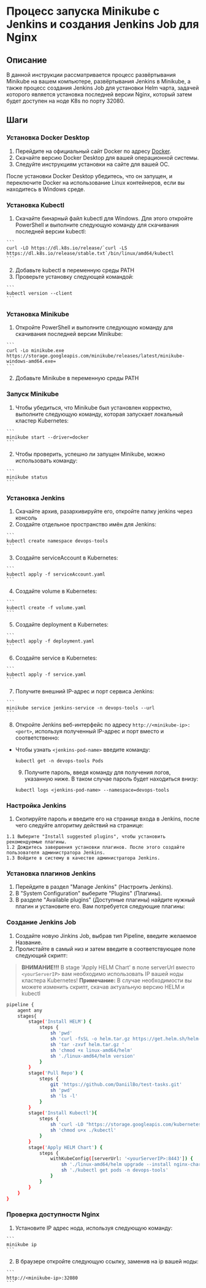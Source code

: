 # Процесс запуска Minikube с Jenkins и создания Jenkins Job для Nginx

## Описание

В данной инструкции рассматривается процесс развёртывания Minikube на вашем компьютере, развёртывания Jenkins в Minikube, а также процесс создания Jenkins Job для установки Helm чарта, задачей которого является установка последней версии Nginx, который затем будет доступен на ноде K8s по порту 32080.

## Шаги

### Установка Docker Desktop

  1. Перейдите на официальный сайт Docker по адресу [Docker](https://www.docker.com/products/docker-desktop/).
  2. Скачайте версию Docker Desktop для вашей операционной системы.
  3. Следуйте инструкциям установки на сайте для вашей ОС.

После установки Docker Desktop убедитесь, что он запущен, и переключите Docker на использование Linux контейнеров, если вы находитесь в Windows среде.

### Установка Kubectl

  1. Скачайте бинарный файл kubectl для Windows. Для этого откройте PowerShell и выполните следующую команду для скачивания последней версии kubectl:

    ```
    curl -LO https://dl.k8s.io/release/`curl -LS https://dl.k8s.io/release/stable.txt`/bin/linux/amd64/kubectl
    ```

  2. Добавьте kubectl в переменную среды PATH
  3. Проверьте установку следующей командой:

    ```
    kubectl version --client
    ```

### Установка Minikube

  1. Откройте PowerShell и выполните следующую команду для скачивания последней версии Minikube: 

    ```
    curl -Lo minikube.exe https://storage.googleapis.com/minikube/releases/latest/minikube-windows-amd64.exe=
    ```
  2. Добавьте Minikube в переменную среды PATH

### Запуск Minikube
  1. Чтобы убедиться, что Minikube был установлен корректно, выполните следующую команду, которая запускает локальный кластер Kubernetes:

    ```
    minikube start --driver=docker
    ```
  2. Чтобы проверить, успешно ли запущен Minikube, можно использовать команду:

    ```
    minikube status
    ```

### Установка Jenkins

  1. Скачайте архив, разархивируйте его, откройте папку jenkins через консоль
  2. Создайте отдельное пространство имён для Jenkins:
  
    ```
    kubectl create namespace devops-tools
    ```
   
  3. Создайте serviceAccount в Kubernetes:
  
    ```
    kubectl apply -f serviceAccount.yaml
    ```
   
  4. Создайте volume в Kubernetes:
  
    ```
    kubectl create -f volume.yaml
    ```

  5. Создайте deployment в Kubernetes:
  
    ```
    kubectl apply -f deployment.yaml
    ```


  6. Создайте service в Kubernetes:

    ```
    kubectl apply -f service.yaml
    ```

  7. Получите внешний IP-адрес и порт сервиса Jenkins:
  
    ```
    minikube service jenkins-service -n devops-tools --url
    ```

  8. Откройте Jenkins веб-интерфейс по адресу `http://<minikube-ip>:<port>`, используя полученный IP-адрес и порт вместо <minikube-ip> и <port> соответственно:
- Чтобы узнать `<jenkins-pod-name>` введите команду:
  
    ```
    kubectl get -n devops-tools Pods
    ```

  9. Получите пароль, введя команду для получения логов, указанную ниже. В таком случае пароль будет находиться внизу:
  
    ```
    kubectl logs <jenkins-pod-name> --namespace=devops-tools
    ```

### Настройка Jenkins

  1. Скопируйте пароль и введите его на странице входа в Jenkins, после чего следуйте алгоритму действий на странице:
  
    1.1 Выберите "Install suggested plugins", чтобы установить рекомендуемые плагины.
    1.2 Дождитесь завершения установки плагинов. После этого создайте пользователя администратора Jenkins.
    1.3 Войдите в систему в качестве администратора Jenkins.

### Установка плагинов Jenkins
    
  1. Перейдите в раздел "Manage Jenkins" (Настроить Jenkins).
  2. В "System Configuration" выберите "Plugins" (Плагины).
  3. В разделе "Available plugins" (Доступные плагины) найдите нужный плагин и установите его. Вам потребуется следующие плагины:
  

### Создание Jenkins Job

  1. Создайте новую Jinkins Job, выбрав тип Pipeline, введите желаемое Название.
  2. Пролистайте в самый низ и затем введите в соответствующее поле следующий скрипт:
> **ВНИМАНИЕ!!!** В stage 'Apply HELM Chart' в поле serverUrl вместо `<yourServerIP>` вам необходимо использовать IP вашей ноды кластера Kubernetes!
> **Примечание:** В случае необходимости вы можете изменить скрипт, скачав актуальную версию HELM и kubectl 

  ```bash
  pipeline {
      agent any
      stages{
          stage('Install HELM') {
              steps {
                  sh 'pwd'
                  sh 'curl -fsSL -o helm.tar.gz https://get.helm.sh/helm-v3.7.2-linux-amd64.tar.gz'
                  sh 'tar -zxvf helm.tar.gz '
                  sh 'chmod +x linux-amd64/helm'
                  sh './linux-amd64/helm version'
              }
          }
          stage('Pull Repo') {
              steps {
                  git 'https://github.com/DaniilBo/test-tasks.git'
                  sh 'pwd'
                  sh 'ls -l'
              }
          }
          stage('Install Kubectl'){
              steps {
                  sh 'curl -LO "https://storage.googleapis.com/kubernetes-release/release/v1.20.5/bin/linux/amd64/kubectl"'  
                  sh 'chmod u+x ./kubectl'
              }
          }
          stage('Apply HELM Chart') {
              steps {
                  withKubeConfig([serverUrl: '<yourServerIP>:8443']) {
                      sh './linux-amd64/helm upgrade --install nginx-chart /var/jenkins_home/workspace/test-task/nginx-chart -n devops-tools'
                      sh './kubectl get pods -n devops-tools'
                  }
              } 
          } 
      }
  }          
  ```

### Проверка доступности Nginx

  1. Установите IP адрес нода, используя следующую команду:

    ```
    minikube ip
    ```

  2. В браузере откройте следующую ссылку, заменив <minikube-ip> на ip вашей ноды:

    ```
    http://<minikube-ip>:32080
    ```
    

